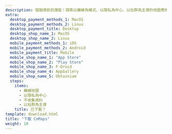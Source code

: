 ```yaml
---
description: 發掘導航的潛能！探索以離線為模式、以隱私為中心、以社群為主導的地圖應用
extra:
  desktop_payment_methods_1: MacOS
  desktop_payment_methods_2: Linux
  desktop_payment_title: Desktop
  desktop_shop_name_1: MacOS
  desktop_shop_name_2: Linux
  mobile_payment_methods_1: iOS
  mobile_payment_methods_2: Android
  mobile_payment_title: Mobile
  mobile_shop_name_1: "App Store"
  mobile_shop_name_2: "Play Store"
  mobile_shop_name_3: F-Droid
  mobile_shop_name_4: AppGallery
  mobile_shop_name_5: Obtainium
  steps:
    items:
      - 離線地圖
      - 以隱私為中心
      - 不收集資料
      - 以社群為主導
    title: 已下載？
template: download.html
title: "下載 CoMaps"
weight: 10
---
```


